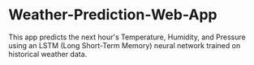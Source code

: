 # Weather-Prediction-Web-App
This app predicts the next hour's Temperature, Humidity, and Pressure using an LSTM (Long Short-Term Memory) neural network trained on historical weather data.
